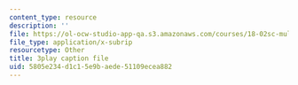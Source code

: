 ```yaml
---
content_type: resource
description: ''
file: https://ol-ocw-studio-app-qa.s3.amazonaws.com/courses/18-02sc-multivariable-calculus-fall-2010/5805e234d1c15e9baede51109ecea882_grns_GNYWe4.vtt
file_type: application/x-subrip
resourcetype: Other
title: 3play caption file
uid: 5805e234-d1c1-5e9b-aede-51109ecea882
---
```

